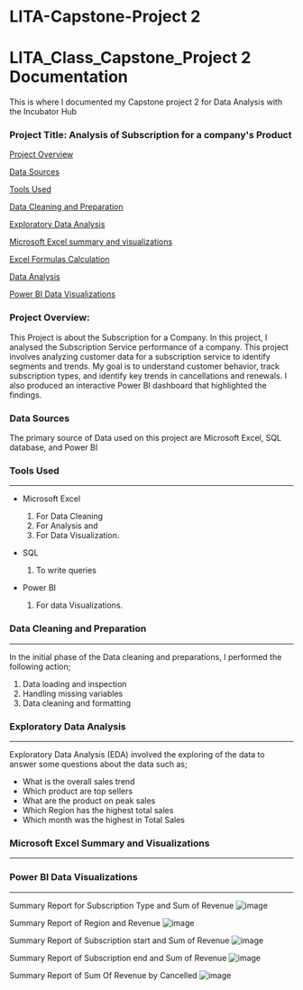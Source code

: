 # LITA-Capstone-Project 2
# LITA_Class_Capstone_Project 2 Documentation
This is where I documented my Capstone project 2 for Data Analysis with the Incubator Hub
### Project Title: Analysis of Subscription for a company's Product

[Project Overview](#project-overview)

[Data Sources](#data-sources)

[Tools Used](#tools-used)

[Data Cleaning and Preparation](#data-cleaning-and-preparation)

[Exploratory Data Analysis](#exploratory-data-analysis)

[Microsoft Excel summary and visualizations](#microsoft-excel-summary-and-visualizations)

[Excel Formulas Calculation](#excel-formulas-calculation)

[Data Analysis](#data-analysis)

[Power BI Data Visualizations](#power-BI-data-visualizations)






### Project Overview: 
This Project is about the Subscription for a Company.
In this project, I analysed the Subscription Service performance of a company.
This project involves analyzing customer data for a subscription service to identify 
segments and trends. My goal is to understand customer behavior, track subscription types, 
and identify key trends in cancellations and renewals.
I also produced an interactive Power BI dashboard that highlighted the findings.


### Data Sources
The primary source of Data used on this project are Microsoft Excel, SQL database, and Power BI



### Tools Used
---
- Microsoft Excel 
   1. For Data Cleaning
   2. For Analysis and
   3. For Data Visualization.

- SQL
   1. To write queries

- Power BI
  1. For data Visualizations.


### Data Cleaning and Preparation
---
In the initial phase of the Data cleaning and preparations, I performed the following action;
1. Data loading and inspection
2. Handling missing variables
3. Data cleaning and formatting

  ### Exploratory Data Analysis
---
Exploratory Data Analysis (EDA) involved the exploring of the data to answer some questions about the data such as;
- What is the overall sales trend
- Which product are top sellers
- What are the product on peak sales
- Which Region has the highest total sales
- Which month was the highest in Total Sales

### Microsoft Excel Summary and Visualizations
---






### Power BI Data Visualizations
---
Summary Report for Subscription Type and Sum of Revenue
![image](https://github.com/user-attachments/assets/1b0a4bc8-5f18-4f3a-9a03-39d6fb8bbc20)

Summary Report of Region and Revenue
![image](https://github.com/user-attachments/assets/b8a73280-2cd7-4829-80b6-1a198e5e1b6d)

Summary Report of Subscription start and Sum of Revenue
![image](https://github.com/user-attachments/assets/f7e76413-9430-47fc-9b37-30eda3252a1b)

Summary Report of Subscription end and Sum of Revenue
![image](https://github.com/user-attachments/assets/231b45b3-23a1-46c2-9afb-46187c421301)

Summary Report of Sum Of Revenue by Cancelled
![image](https://github.com/user-attachments/assets/ca12a7b8-22c8-4524-8304-abd2dc2a3fe7)


